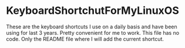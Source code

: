# KeyboardShortchutForMyLinuxOS
These are the keyboard shortcuts I use on a daily basis and have been using for last 3 years. Pretty convenient for me to work. This file has no code. Only the README file where I will add the current shortcut.
